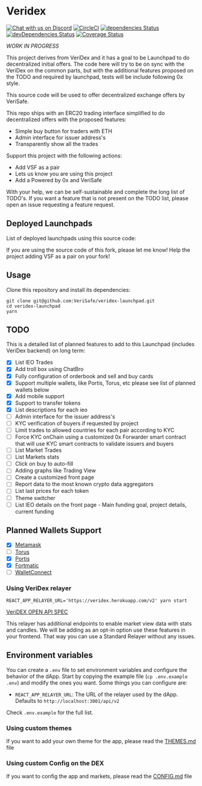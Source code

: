 # Veridex

[![Chat with us on Discord](https://img.shields.io/badge/chat-Discord-blueViolet.svg)](https://discord.gg/JqheZms)
[![CircleCI](https://circleci.com/gh/VeriSafe/veridex-launchpad.svg?style=svg)](https://circleci.com/gh/VeriSafe/veridex-launchpad)
[![dependencies Status](https://david-dm.org/verisafe/veridex-launchpad/status.svg)](https://david-dm.org/verisafe/veridex-launchpad)
[![devDependencies Status](https://david-dm.org/verisafe/veridex-launchpadveridex-launchpad/dev-status.svg)](https://david-dm.org/verisafe/veridex-launchpad?type=dev)
[![Coverage Status](https://coveralls.io/repos/github/VeriSafe/veridex-launchpad/badge.svg?branch=development)](https://coveralls.io/github/VeriSafe/veridex-launchpad?branch=development)

_WORK IN PROGRESS_

This project derives from VeriDex and it has a goal to be Launchpad to do decentralized initial offers. The code here will try to be on sync with the VeriDex on the common parts, but with the additional features proposed on the TODO and required by launchpad, tests will be include following 0x style.

This source code will be used to offer decentralized exchange offers by VeriSafe.

This repo ships with an ERC20 trading interface simplified to do decentralized offers with the proposed features:

-   Simple buy button for traders with ETH
-   Admin interface for issuer address's
-   Transparently show all the trades

Support this project with the following actions:

-   Add VSF as a pair
-   Lets us know you are using this project
-   Add a Powered by 0x and VeriSafe

With your help, we can be self-sustainable and complete the long list of TODO's. If you want a feature that is not present on the TODO list, please open an issue requesting a feature request.

## Deployed Launchpads

List of deployed launchpads using this source code:

If you are using the source code of this fork, please let me know! Help the project adding VSF as a pair on your fork!

## Usage

Clone this repository and install its dependencies:

```
git clone git@github.com:VeriSafe/veridex-launchpad.git
cd veridex-launchpad
yarn
```

## TODO

This is a detailed list of planned features to add to this Launchpad (includes VeriDex backend) on long term:

-   [x] List IEO Trades
-   [x] Add troll box using ChatBro
-   [x] Fully configuration of orderbook and sell and buy cards
-   [x] Support multiple wallets, like Portis, Torus, etc please see list of planned wallets below
-   [x] Add mobile support
-   [x] Support to transfer tokens
-   [x] List descriptions for each ieo
-   [ ] Admin interface for the issuer address's
-   [ ] KYC verification of buyers if requested by project
-   [ ] Limit trades to allowed countries for each pair according to KYC
-   [ ] Force KYC onChain using a customized 0x Forwarder smart contract that will use KYC smart contracts
        to validate issuers and buyers
-   [ ] List Market Trades
-   [ ] List Markets stats
-   [ ] Click on buy to auto-fill
-   [ ] Adding graphs like Trading View
-   [ ] Create a customized front page
-   [ ] Report data to the most known crypto data aggregators
-   [ ] List last prices for each token
-   [ ] Theme switcher
-   [ ] List IEO details on the front page - Main funding goal, project details, current funding

## Planned Wallets Support

-   [x] [Metamask](https://metamask.io/)
-   [ ] [Torus](https://docs.tor.us/developers/getting-started)
-   [x] [Portis](https://developers.portis.io/)
-   [x] [Fortmatic](https://developers.fortmatic.com/)
-   [ ] [WalletConnect](https://docs.walletconnect.org/)

### Using VeriDex relayer

```
REACT_APP_RELAYER_URL='https://veridex.herokuapp.com/v2' yarn start
```

[VeriDEX OPEN API SPEC](https://verisafe.github.io/veridex-api-spec/)

This relayer has additional endpoints to enable market view data with stats and candles. We will be adding as an opt-in option use these features in your frontend. That way you can use a Standard Relayer without any issues.

## Environment variables

You can create a `.env` file to set environment variables and configure the behavior of the dApp. Start by copying the example file (`cp .env.example .env`) and modify the ones you want. Some things you can configure are:

-   `REACT_APP_RELAYER_URL`: The URL of the relayer used by the dApp. Defaults to `http://localhost:3001/api/v2`

Check `.env.example` for the full list.

### Using custom themes

If you want to add your own theme for the app, please read the [THEMES.md](THEMES.md) file

### Using custom Config on the DEX

If you want to config the app and markets, please read the [CONFIG.md](CONFIG.md) file

